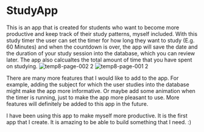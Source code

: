 # StudyApp
This is an app that is created for students who want to become more productive and keep track of their study patterns, myself included. With this study timer the user can set the timer for how long they want to study (E.g. 60 Minutes) and when the countdown is over, the app will save the date and the duration of your study session into the database, which you can review later. The app also calcualtes the total amount of time that you have spent on studying. 
![temp8-page-002 2](https://user-images.githubusercontent.com/25237239/31672439-7a991ca2-b354-11e7-8cab-80d0a8d19dff.jpg)
![temp8-page-001 2](https://user-images.githubusercontent.com/25237239/31672440-7aaed4f2-b354-11e7-80ca-727ab9a9f507.jpg)


There are many more features that I would like to add to the app. For example, adding the subject for which the user studies into the database might make the app more informative. Or maybe add some animation when the timer is running, just to make the app more pleasant to use. More features will definitely be added to this app in the future. 

I have been using this app to make myself more productive. It is the first app that I create. It is amazing to be able to build something that I need. :) 

